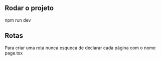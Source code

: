 ## Rodar o projeto
npm run dev

## Rotas
Para criar uma rota nunca esqueca de declarar cada página com o nome page.tsx